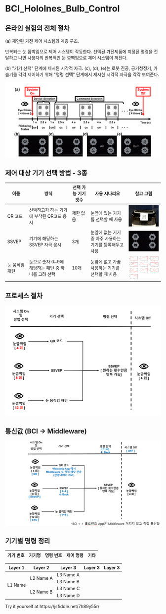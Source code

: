 # BCI_Hololnes_Bulb_Control

## 온라인 실험의 전체 절차
(a) 제안된 가전 제어 시스템의 계층 구조. 

반복되는 눈 깜박임으로 제어 시스템이 작동한다. 선택된 가전제품에 지정된 명령을 전달하고 나면 사용자의 반복적인 눈 깜빡임으로 제어 시스템이 꺼진다. 

(b) "기기 선택" 단계에 제시된 시각적 자극. (c), (d), (e)는 로봇 진공, 공기청정기, 가습기를 각각 제어하기 위해 "명령 선택" 단계에서 제시한 시각적 자극을 각각 보여준다.

![onlineExperimentProcedure](./images/onlineExperimentProcedure.png) <br>

## 제어 대상 기기 선택 방법 - 3종

이름|방식|선택 가능 기기 갯수|사용 시나리오|참고 그림
-|-|-|-|-
QR 코드|선택하고자 하는 기기에 부착된 QR코드 응시|제한 없음|눈앞에 있는 기기를 선택할 때 사용|![QR](./images/qr.png)
SSVEP|기기에 해당하는 SSVEP 자극 응시|3개|눈앞에 없는 기기 중 자주 사용하는 기기를 등록해두고 사용|![SSVEP](./images/ssvep.png)
눈 움직임 패턴|눈으로 숫자 0~9에 해당하는 패턴 중 하나를 그려 선택|10개|눈앞에 없고 가끔 사용하는 기기를 선택할 때 사용|![eye](./images/eye.png)

## 프로세스 절차

![process1](./images/process1.png)

## 통신값 (BCI -> Middleware)

![communication](./images/communication.png)

## 기기별 명령 정리

기기 번호|기기명|명령 번호|제어 명령|기타
-|-|-|-|-

<table>
       <thead>
           <tr>
               <th>Layer 1</th>
               <th>Layer 2</th>
               <th>Layer 3</th>
               <th>Layer 3</th>
               <th>Layer 3</th>
           </tr>
       </thead>
       <tbody>
           <tr>
               <td rowspan=4>L1 Name</td>
               <td rowspan=2>L2 Name A</td>
               <td>L3 Name A</td>
           </tr>
           <tr>
               <td>L3 Name B</td>
           </tr>
           <tr>
               <td rowspan=2>L2 Name B</td>
               <td>L3 Name C</td>
           </tr>
           <tr>
               <td>L3 Name D</td>
           </tr>
       </tbody>
</table>
Try it yourself at https://jsfiddle.net/7h89y55r/
